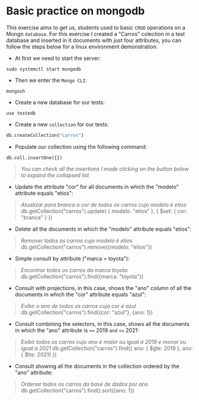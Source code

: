 # Basic practice on mongodb

This exercise aims to get us, students used to basic `CRUD` operations on a Mongo `database`.
For this exercise I created a "Carros" colection in a test database and inserted in it documents with just four attributes, you can follow the steps below for a linux environment demonstration.

- At first we need to start the server:
```console
sudo systemctl start mongodb
```
- Then we enter the `Mongo CLI`:
```console
mongosh
```
- Create a new database for our tests:
```console
use testedb
```
- Create a new `collection` for our tests:
```bash
db.createCollection("carros")
```
- Populate our collection using the following command:
```console
db.coll.insertOne({})
```
>_You can check all the insertions I made clicking on the button below to expand the collapsed list_

- Update the attribute "cor" for all documents in which the "modelo" attribute equals "etios":
>_Atualizar para branca a cor de todos os carros cujo modelo é etios_
db.getCollection("carros").update( { modelo: "etios" }, { $set: { cor: "branca" } })

- Delete all the documents in which the "modelo" attribute equals "etios":
>_Remover todos os carros cujo modelo é etios_
db.getCollection("carros").remove({modelo: "etios"})

- Simple consult by attribute ("marca = toyota"):
>_Encontrar todos os carros da marca toyota_
db.getCollection("carros").find({marca: "toyota"})

- Consult with projections, in this case, shows the "ano" _column_ of all the documents in which the "cor" attribute equals "azul":
>_Exibir o ano de todos os carros cuja cor é azul_
db.getCollection("carros").find({cor: "azul"}, {ano: 1})

- Consult combining the selectors, in this case, shows all the documents in which the "ano" attribute is `>=` 2019 `and` `<=` 2021:
>_Exibir todos os carros cujo ano é maior ou igual a 2019 e menor ou igual a 2021_
db.getCollection("carros").find({ ano: { $gte: 2019 }, ano:{ $lte: 2021} })

- Consult showing all the documents in the collection ordered by the "ano" attribute:
>_Ordenar todos os carros da base de dados por ano_
db.getCollection("carros").find().sort({ano: 1})
